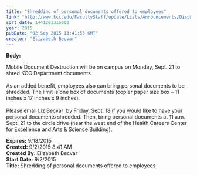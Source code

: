 ```yaml
---
title: "Shredding of personal documents offered to employees"
link: "http://www.kcc.edu/FacultyStaff/update/Lists/Announcements/DispForm.aspx?ID=2020"
sort_date: 1441201315000
year: 2015
pubDate: "02 Sep 2015 13:41:55 GMT"
creator: "Elizabeth Becvar"
---
```


<div><b>Body:</b> <div class="ExternalClassF8E9C4A525294655AEB4E4D76B3A9F48"><p>Mobile Document Destruction will be on campus on Monday, Sept. 21 to shred KCC Department documents.<br /><br />As an added benefit, employees also can bring personal documents to be shredded. The limit is one box of documents (copier paper size box – 11 inches x 17 inches x 9 inches).<br /><br />Please email <a href="mailto:ebecvar@kcc.edu">Liz Becvar</a>  by Friday, Sept. 18 if you would like to have your personal documents shredded. Then, bring personal documents at 11 a.m. Sept. 21 to the circle drive (near the west end of the Health Careers Center for Excellence and Arts &amp; Science Building).<br /></p></div></div>
<div><b>Expires:</b> 9/18/2015</div>
<div><b>Created:</b> 9/2/2015 8:41 AM</div>
<div><b>Created By:</b> Elizabeth Becvar</div>
<div><b>Start Date:</b> 9/2/2015</div>
<div><b>Title:</b> Shredding of personal documents offered to employees</div>
